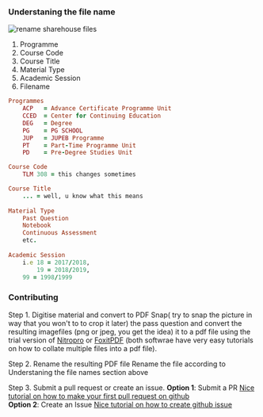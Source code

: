### Understaning the file name
![rename sharehouse files](https://user-images.githubusercontent.com/38544672/110798618-a58c7a00-827a-11eb-8106-408fa6fb2cd6.jpg)


1. Programme
2. Course Code
3. Course Title
4. Material Type
5. Academic Session
6. Filename

```ruby
Programmes
    ACP   = Advance Certificate Programme Unit
    CCED  = Center for Continuing Education
    DEG   = Degree 
    PG    = PG SCHOOL
    JUP   = JUPEB Programme
    PT    = Part-Time Programme Unit
    PD    = Pre-Degree Studies Unit

Course Code
    TLM 308 = this changes sometimes

Course Title
    ... = well, u know what this means
 
Material Type
    Past Question
    Notebook
    Continuous Assessment
    etc.
    
Academic Session
    i.e 18 = 2017/2018, 
    	19 = 2018/2019, 
	99 = 1998/1999
```
### Contributing
Step 1. Digitise material and convert to PDF
Snap( try to snap the picture in way that you won't to to crop it later) the pass question and convert the resulting imagefiles (png or jpeg, you get the idea) it to a pdf file using the trial version of [Nitropro](link) or [FoxitPDF](link) (both softwrae have very easy tutorials on how to collate multiple files into a pdf file).

Step 2. Rename the resulting PDF file
Rename the file according to Understaning the file names section above

Step 3. Submit a pull request or create an issue.
__Option 1__: Submit a PR
[Nice tutorial on how to make your first pull request on github](https://www.freecodecamp.org/news/how-to-make-your-first-pull-request-on-github-3/)\
__Option 2__: Create an Issue
[Nice tutorial on how to create github issue](https://docs.github.com/en/github/managing-your-work-on-github/creating-an-issue)
